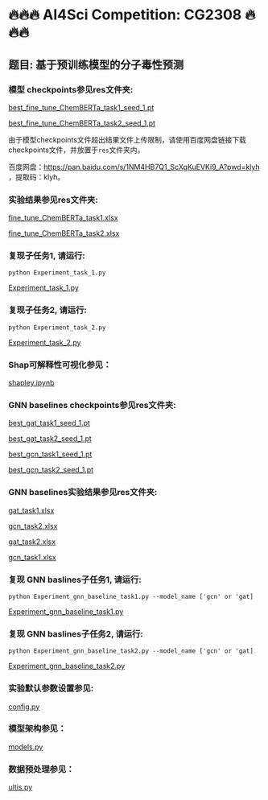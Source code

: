 # 🔥🔥🔥 AI4Sci Competition: CG2308 🔥🔥🔥
## 题目: 基于预训练模型的分子毒性预测

### 模型 checkpoints参见res文件夹:
[best_fine_tune_ChemBERTa_task1_seed_1.pt](res/best_fine_tune_ChemBERTa_task1_seed_1.pt)

[best_fine_tune_ChemBERTa_task2_seed_1.pt](res/best_fine_tune_ChemBERTa_task2_seed_1.pt)

由于模型checkpoints文件超出结果文件上传限制，请使用百度网盘链接下载checkpoints文件，并放置于`res`文件夹内。

百度网盘：https://pan.baidu.com/s/1NM4HB7Q1_ScXgKuEVKi9_A?pwd=klyh ，提取码：klyh。

### 实验结果参见res文件夹:
[fine_tune_ChemBERTa_task1.xlsx](res/fine_tune_ChemBERTa_task1.xlsx)

[fine_tune_ChemBERTa_task2.xlsx](res/fine_tune_ChemBERTa_task2.xlsx)

### 复现子任务1, 请运行:
    python Experiment_task_1.py

[Experiment_task_1.py](Experiment_task_1.py)

### 复现子任务2, 请运行: 
    python Experiment_task_2.py
[Experiment_task_2.py](Experiment_task_2.py)


### Shap可解释性可视化参见：
[shapley.ipynb](shapley.ipynb)

### GNN baselines checkpoints参见res文件夹:
[best_gat_task1_seed_1.pt](res/best_gat_task1_seed_1.pt)

[best_gat_task2_seed_1.pt](res/best_gat_task2_seed_1.pt)

[best_gcn_task1_seed_1.pt](res/best_gcn_task1_seed_1.pt)

[best_gcn_task2_seed_1.pt](res/best_gcn_task2_seed_1.pt)

### GNN baselines实验结果参见res文件夹:
[gat_task1.xlsx](res/gat_task1.xlsx)

[gcn_task2.xlsx](res/gcn_task2.xlsx)

[gat_task2.xlsx](res/gat_task2.xlsx)

[gcn_task1.xlsx](res/gcn_task1.xlsx)

### 复现 GNN baslines子任务1, 请运行:
    python Experiment_gnn_baseline_task1.py --model_name ['gcn' or 'gat]
[Experiment_gnn_baseline_task1.py](Experiment_gnn_baseline_task1.py)

### 复现 GNN baslines子任务2, 请运行:
    python Experiment_gnn_baseline_task2.py --model_name ['gcn' or 'gat]
[Experiment_gnn_baseline_task2.py](Experiment_gnn_baseline_task2.py)

### 实验默认参数设置参见:
[config.py](config.py)

### 模型架构参见：
[models.py](models.py)

### 数据预处理参见：
[ultis.py](ultis.py)


